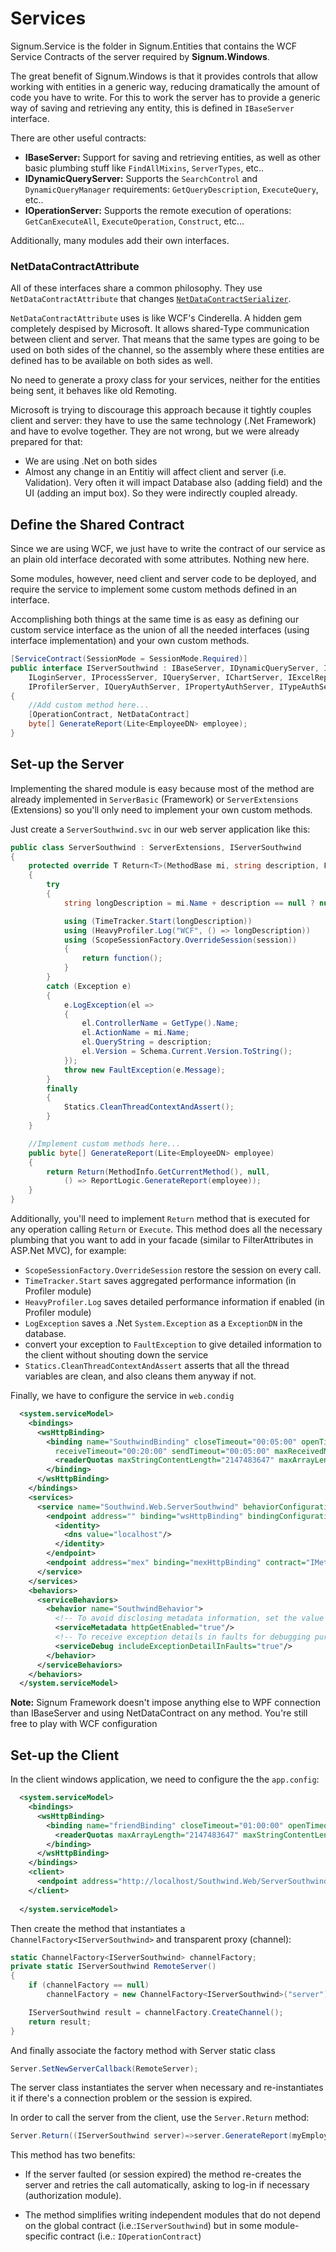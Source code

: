 # Services

Signum.Service is the folder in Signum.Entities that contains the WCF Service Contracts of the server required by **Signum.Windows**. 

The great benefit of Signum.Windows is that it provides controls that allow working with entities in a generic way, reducing dramatically the amount of code you have to write. For this to work the server has to provide a generic way of saving and retrieving any entity, this is defined in `IBaseServer` interface. 

There are other useful contracts:

* **IBaseServer:** Support for saving and retrieving entities, as well as other basic plumbing stuff like `FindAllMixins`,  `ServerTypes`, etc..
* **IDynamicQueryServer:** Supports the `SearchControl` and `DynamicQueryManager` requirements:  `GetQueryDescription`, `ExecuteQuery`, etc.. 
* **IOperationServer:** Supports the remote execution of operations: `GetCanExecuteAll`,  `ExecuteOperation`, `Construct`, etc...

Additionally, many modules add their own interfaces. 

### NetDataContractAttribute

All of these interfaces share a common philosophy. They use `NetDataContractAttribute` that changes 
[`NetDataContractSerializer`](http://msdn.microsoft.com/en-us/library/system.runtime.serialization.netdatacontractserializeaspx).

`NetDataContractAttribute` uses is like WCF's Cinderella. A hidden gem completely despised by Microsoft. It allows shared-Type communication between client and server. That means that the same types are going to be used on both sides of the channel, so the assembly where these entities are defined has to be available on both sides as well. 

No need to generate a proxy class for your services, neither for the entities being sent, it behaves like old Remoting.

Microsoft is trying to discourage this approach because it tightly couples client and server: they have to use the same technology (.Net Framework) and have to evolve together. They are not wrong, but we were already prepared for that:

* We are using .Net on both sides
* Almost any change in an Entitiy will affect client and server (i.e. Validation). Very often it will impact Database also (adding field) and the UI (adding an imput box). So they were indirectly coupled already.

## Define the Shared Contract

Since we are using WCF, we just have to write the contract of our service as an plain old interface decorated with some attributes. Nothing new here.

Some modules, however, need client and server code to be deployed, and require the service to implement some custom methods defined in an interface. 

Accomplishing both things at the same time is as easy as defining our custom service interface as the union of all the needed interfaces (using interface implementation) and your own custom methods.

```C#
[ServiceContract(SessionMode = SessionMode.Required)]
public interface IServerSouthwind : IBaseServer, IDynamicQueryServer, IOperationServer,
    ILoginServer, IProcessServer, IQueryServer, IChartServer, IExcelReportServer, IUserQueryServer, IDashboardServer, IUserAssetsServer,
    IProfilerServer, IQueryAuthServer, IPropertyAuthServer, ITypeAuthServer, IPermissionAuthServer, IOperationAuthServer
{
    //Add custom method here...
    [OperationContract, NetDataContract]
    byte[] GenerateReport(Lite<EmployeeDN> employee);
}
```

## Set-up the Server 

Implementing the shared module is easy because most of the method are already implemented in `ServerBasic` (Framework) or `ServerExtensions` (Extensions) so you'll only need to implement your own custom methods. 

Just create a `ServerSouthwind.svc` in our web server application like this:   

```C#
public class ServerSouthwind : ServerExtensions, IServerSouthwind
{
    protected override T Return<T>(MethodBase mi, string description, Func<T> function)
    {
        try
        {
            string longDescription = mi.Name + description == null ? null : (" " + description);

            using (TimeTracker.Start(longDescription))
            using (HeavyProfiler.Log("WCF", () => longDescription))
            using (ScopeSessionFactory.OverrideSession(session))
            {
                return function();
            }
        }
        catch (Exception e)
        {
            e.LogException(el =>
            {
                el.ControllerName = GetType().Name;
                el.ActionName = mi.Name;
                el.QueryString = description;
                el.Version = Schema.Current.Version.ToString();
            });
            throw new FaultException(e.Message);
        }
        finally
        {
            Statics.CleanThreadContextAndAssert();
        }
    }

    //Implement custom methods here...
    public byte[] GenerateReport(Lite<EmployeeDN> employee)
    {
        return Return(MethodInfo.GetCurrentMethod(), null,
            () => ReportLogic.GenerateReport(employee));
    }
}
```

Additionally, you'll need to implement `Return` method that is executed for any operation calling `Return` or `Execute`. This method does all the necessary plumbing that you want to add in your facade (similar to FilterAttributes in ASP.Net MVC), for example: 

* `ScopeSessionFactory.OverrideSession` restore the session on every call.
* `TimeTracker.Start` saves aggregated performance information (in Profiler module)
* `HeavyProfiler.Log` saves detailed performance information if enabled (in Profiler module)
* `LogException` saves a .Net `System.Exception` as a `ExceptionDN` in the database.
* convert your exception to `FaultException` to give detailed information to the client without shouting down the service
* `Statics.CleanThreadContextAndAssert` asserts that all the thread variables are clean, and also cleans them anyway if not. 

Finally, we have to configure the service in `web.condig`

```xml
  <system.serviceModel>
    <bindings>
      <wsHttpBinding>
        <binding name="SouthwindBinding" closeTimeout="00:05:00" openTimeout="00:05:00"
          receiveTimeout="00:20:00" sendTimeout="00:05:00" maxReceivedMessageSize="2147483647">
          <readerQuotas maxStringContentLength="2147483647" maxArrayLength="2147483647" />
        </binding>
      </wsHttpBinding>
    </bindings>
    <services>
      <service name="Southwind.Web.ServerSouthwind" behaviorConfiguration="SouthwindBehavior">
        <endpoint address="" binding="wsHttpBinding" bindingConfiguration="SouthwindBinding" contract="Southwind.Services.IServerSouthwind">
          <identity>
            <dns value="localhost"/>
          </identity>
        </endpoint>
        <endpoint address="mex" binding="mexHttpBinding" contract="IMetadataExchange"/>
      </service>
    </services>
    <behaviors>
      <serviceBehaviors>
        <behavior name="SouthwindBehavior">
          <!-- To avoid disclosing metadata information, set the value below to false and remove the metadata endpoint above before deployment -->
          <serviceMetadata httpGetEnabled="true"/>
          <!-- To receive exception details in faults for debugging purposes, set the value below to true.  Set to false before deployment to avoid disclosing exception information -->
          <serviceDebug includeExceptionDetailInFaults="true"/>
        </behavior>
      </serviceBehaviors>
    </behaviors>
  </system.serviceModel>
```

**Note:** Signum Framework doesn't impose anything else to WPF connection than IBaseServer and using NetDataContract on any method. You're still free to play with WCF configuration

## Set-up the Client

In the client windows application, we need to configure the the `app.config`:


```xml
  <system.serviceModel>
    <bindings>
      <wsHttpBinding>
        <binding name="friendBinding" closeTimeout="01:00:00" openTimeout="01:00:00" receiveTimeout="01:00:00" sendTimeout="01:00:00" maxReceivedMessageSize="838860800">
          <readerQuotas maxArrayLength="2147483647" maxStringContentLength="2147483647"/>
        </binding>
      </wsHttpBinding>
    </bindings>
    <client>
      <endpoint address="http://localhost/Southwind.Web/ServerSouthwind.svc" binding="wsHttpBinding" bindingConfiguration="friendBinding" contract="Southwind.Services.IServerSouthwind" name="server"/>
    </client>
  
  </system.serviceModel>
```

Then create the method that instantiates a `ChannelFactory<IServerSouthwind>` and transparent proxy (channel): 

```C#
static ChannelFactory<IServerSouthwind> channelFactory;
private static IServerSouthwind RemoteServer()
{
    if (channelFactory == null)
        channelFactory = new ChannelFactory<IServerSouthwind>("server");

    IServerSouthwind result = channelFactory.CreateChannel();
    return result;
}
``` 

And finally associate the factory method  with Server static class

```C#
Server.SetNewServerCallback(RemoteServer);
```

The server class instantiates the server when necessary and re-instantiates it if there's a connection problem or the session is expired. 


In order to call the server from the client, use the `Server.Return` method:

```C#
Server.Return((IServerSouthwind server)=>server.GenerateReport(myEmployee)); 
```

This method has two benefits: 

* If the server faulted (or session expired) the method re-creates the server and retries the call automatically, asking to log-in if necessary (authorization module). 

* The method simplifies writing independent modules that do not depend on the global contract (i.e.:`IServerSouthwind`) but in some module-specific contract (i.e.: `IOperationContract`) 
